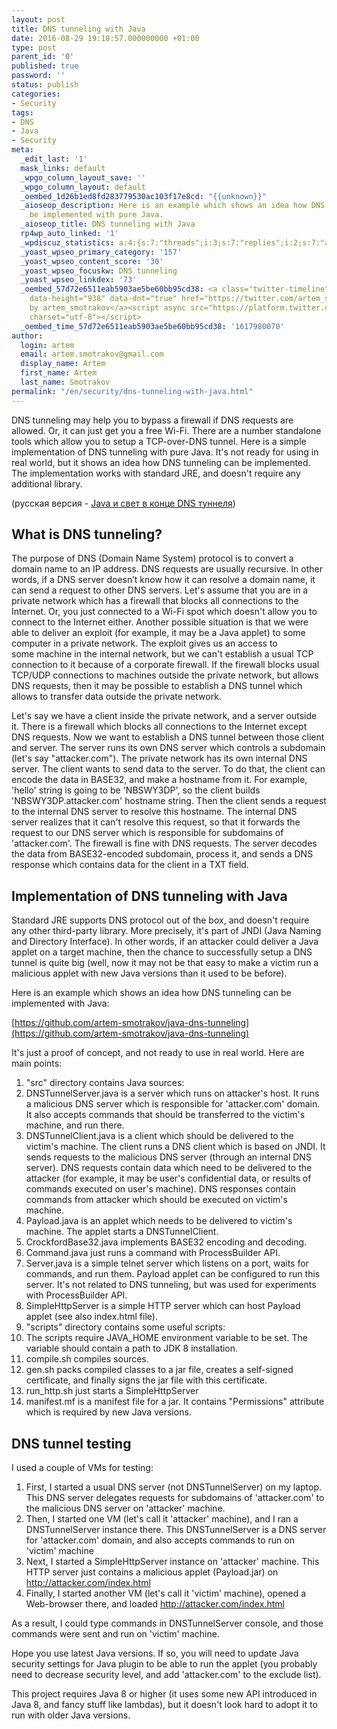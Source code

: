```yaml
---
layout: post
title: DNS tunneling with Java
date: 2016-08-29 19:18:57.000000000 +01:00
type: post
parent_id: '0'
published: true
password: ''
status: publish
categories:
- Security
tags:
- DNS
- Java
- Security
meta:
  _edit_last: '1'
  mask_links: default
  _wpgo_column_layout_save: ''
  _wpgo_column_layout: default
  _oembed_1d26b1ed8fd283779530ac103f17e8cd: "{{unknown}}"
  _aioseop_description: Here is an example which shows an idea how DNS tunneling can
    be implemented with pure Java.
  _aioseop_title: DNS tunneling with Java
  rp4wp_auto_linked: '1'
  _wpdiscuz_statistics: a:4:{s:7:"threads";i:3;s:7:"replies";i:2;s:7:"authors";i:2;s:14:"recent_authors";a:2:{i:0;O:8:"stdClass":3:{s:20:"comment_author_email";s:25:"artem.smotrakov@gmail.com";s:14:"comment_author";s:5:"artem";s:7:"user_id";s:1:"1";}i:1;O:8:"stdClass":3:{s:20:"comment_author_email";s:16:"b2n5v7@gmail.com";s:14:"comment_author";s:14:"Коляныч";s:7:"user_id";s:1:"0";}}}
  _yoast_wpseo_primary_category: '157'
  _yoast_wpseo_content_score: '30'
  _yoast_wpseo_focuskw: DNS tunneling
  _yoast_wpseo_linkdex: '73'
  _oembed_57d72e6511eab5903ae5be60bb95cd38: <a class="twitter-timeline" data-width="625"
    data-height="938" data-dnt="true" href="https://twitter.com/artem_smotrakov?ref_src=twsrc%5Etfw">Tweets
    by artem_smotrakov</a><script async src="https://platform.twitter.com/widgets.js"
    charset="utf-8"></script>
  _oembed_time_57d72e6511eab5903ae5be60bb95cd38: '1617980070'
author:
  login: artem
  email: artem.smotrakov@gmail.com
  display_name: Artem
  first_name: Artem
  last_name: Smotrakov
permalink: "/en/security/dns-tunneling-with-java.html"
---
```

DNS tunneling may help you to bypass a firewall if DNS requests are allowed. Or, it can just get you a free Wi-Fi. There are a number&nbsp;standalone tools which allow you to setup a TCP-over-DNS tunnel.&nbsp;Here is a simple implementation of DNS tunneling with pure Java. It's not ready for using in real world, but it shows an idea how DNS tunneling can be implemented. The implementation works with standard JRE, and doesn't require any additional library.

(русская версия -&nbsp;[Java и свет в конце DNS туннеля](http://blog.gypsyengineer.com/fun-ru/dns-tunneling-with-java-ru.html))

<!--more-->

## What is DNS tunneling?

The purpose of DNS (Domain Name System) protocol is to convert a domain name to an IP address. DNS requests&nbsp;are usually recursive. In other words, if a DNS server doesn’t know how it can resolve&nbsp;a domain name, it can&nbsp;send a request to other DNS servers. Let's assume that you are in a private network which has&nbsp;a firewall that blocks all connections to the Internet. Or, you just connected to a&nbsp;Wi-Fi spot&nbsp;which doesn't allow you to connect to the Internet either. Another possible situation is that we&nbsp;were able to deliver an exploit (for example, it may be a Java applet) to some computer in a private network. The exploit gives us an access to some&nbsp;machine in the internal network, but we can't establish a usual TCP connection to it because of a corporate firewall. If the&nbsp;firewall blocks usual TCP/UDP connections to machines outside the private network, but allows DNS requests, then it may be possible to establish a DNS tunnel which allows to transfer data outside the private network.

Let's say we have a client inside the private network, and a server outside it. There is a firewall which blocks all connections to the Internet except DNS requests. Now we want to establish a DNS tunnel between those client and server. The server runs its own DNS server which controls a subdomain (let's say "attacker.com"). The private network has its own internal DNS server. The client wants to send data to the server. To do that,&nbsp;the client can encode the data in BASE32, and make a hostname from it. For example, 'hello' string is going to be 'NBSWY3DP', so the client builds 'NBSWY3DP.attacker.com' hostname string. Then the client&nbsp;sends a request to the internal&nbsp;DNS server to resolve this hostname. The internal DNS server&nbsp;realizes that it can't resolve this request, so that it forwards the request to our DNS server which is responsible for subdomains of 'attacker.com'. The firewall is fine with&nbsp;DNS requests. The server decodes the data from BASE32-encoded subdomain, process it, and sends a DNS response which contains data for the client in a TXT field.

## Implementation of DNS tunneling with Java

Standard JRE supports DNS protocol out of the box, and doesn't require any other third-party library. More precisely, it's part of JNDI (Java Naming and Directory Interface). In other words, if an attacker could deliver a Java applet on a target machine, then the chance&nbsp;to successfully setup&nbsp;a DNS tunnel is quite big (well, now it may not be that easy to make a victim run a malicious applet with new Java versions than it used to be before).

Here is an example which shows an idea how DNS tunneling can be implemented with Java:

[https://github.com/artem-smotrakov/java-dns-tunneling](https://github.com/artem-smotrakov/java-dns-tunneling)

It's just a proof of concept, and not ready to use in real world.&nbsp;Here are main points:

1. "src" directory contains Java sources:
  1. DNSTunnelServer.java is a server which runs&nbsp;on attacker's host. It runs a malicious DNS server which is responsible for&nbsp;'attacker.com' domain. It also accepts commands that should be transferred to the victim's machine, and run there.
  2. DNSTunnelClient.java is a client which should be delivered to the victim's machine. The client runs a DNS client which is based on JNDI. It sends requests to the malicious&nbsp;DNS server (through an internal DNS server). DNS requests contain data which need to be delivered to the attacker (for example, it may be user's confidential data, or results of commands executed on user's machine). DNS responses contain commands from attacker which should be executed on victim's machine.
  3. Payload.java is an applet which needs to be delivered to victim's machine. The applet starts a&nbsp;DNSTunnelClient.
  4. CrockfordBase32.java implements BASE32 encoding and decoding.
  5. Command.java&nbsp;just&nbsp;runs a command with ProcessBuilder API.
  6. Server.java is a simple telnet server which listens on a port, waits for commands, and run them. Payload applet can be configured to run this server. It's not related to DNS tunneling, but was used for experiments with ProcessBuilder API.
  7. SimpleHttpServer is a simple HTTP server which can host Payload applet (see also index.html file).
2. "scripts" directory contains some useful scripts:
  1. The scripts require JAVA\_HOME environment variable to be set. The variable should contain a path to JDK 8 installation.
  2. compile.sh compiles sources.
  3. gen.sh packs&nbsp;compiled classes to a jar file, creates a self-signed certificate, and finally signs the jar file with this certificate.
  4. run\_http.sh just starts a&nbsp;SimpleHttpServer
3. manifest.mf is a manifest file for a jar. It contains "Permissions" attribute which is required by new Java versions.

## DNS tunnel testing

I used a couple of VMs for testing:

1. First, I started a usual DNS server&nbsp;(not&nbsp;DNSTunnelServer) on my laptop. This DNS server delegates requests for subdomains of 'attacker.com' to the malicious DNS server on 'attacker' machine.
2. Then, I started one VM (let's call it 'attacker' machine), and I ran a DNSTunnelServer instance there. This DNSTunnelServer is a DNS server for 'attacker.com' domain, and also accepts commands to run on 'victim'&nbsp;machine
3. Next, I started&nbsp;a&nbsp;SimpleHttpServer instance on&nbsp;'attacker' machine. This HTTP server just&nbsp;contains&nbsp;a malicious applet (Payload.jar) on http://attacker.com/index.html
4. Finally, I started another VM (let's call it 'victim' machine), opened a Web-browser there, and loaded http://attacker.com/index.html

As a result, I could type&nbsp;commands in DNSTunnelServer console, and those commands were sent and run on 'victim' machine.

Hope you use latest Java versions. If so, you will need to update Java security settings for Java plugin to be able to run the applet (you probably need to decrease security level, and add 'attacker.com' to the exclude list).

This project requires Java 8 or higher (it uses some new API introduced in Java 8, and fancy stuff like lambdas), but it doesn't look hard to&nbsp;adopt it to run with older Java versions.

